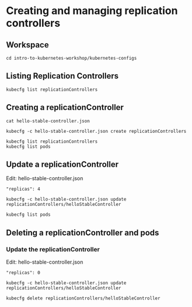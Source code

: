 # Creating and managing replication controllers

## Workspace

```
cd intro-to-kubernetes-workshop/kubernetes-configs
```

## Listing Replication Controllers

```
kubecfg list replicationControllers
```

## Creating a replicationController

```
cat hello-stable-controller.json
```

```
kubecfg -c hello-stable-controller.json create replicationControllers
```

```
kubecfg list replicationControllers
kubecfg list pods
```

## Update a replicationController

Edit: hello-stable-controller.json

```
"replicas": 4
```

```
kubecfg -c hello-stable-controller.json update replicationControllers/helloStableController
```

```
kubecfg list pods
```

## Deleting a replicationController and pods

### Update the replicationController

Edit: hello-stable-controller.json

```
"replicas": 0
```

```
kubecfg -c hello-stable-controller.json update replicationControllers/helloStableController
```

```
kubecfg delete replicationControllers/helloStableController
```
